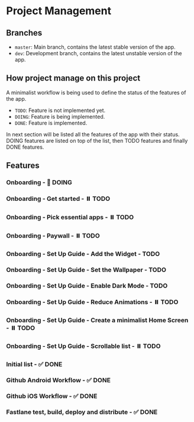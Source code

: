 # Project Management

## Branches

- `master`: Main branch, contains the latest stable version of the app.
- `dev`: Development branch, contains the latest unstable version of the app.

## How project manage on this project

A minimalist workflow is being used to define the status of the features of the app.

- `TODO`: Feature is not implemented yet.
- `DOING`: Feature is being implemented.
- `DONE`: Feature is implemented.

In next section will be listed all the features of the app with their status. DOING features are listed on top of the list, then TODO features and finally DONE features.

## Features

### Onboarding - 🔨 DOING

### Onboarding - Get started - ⏸️ TODO

### Onboarding - Pick essential apps - ⏸️ TODO

### Onboarding - Paywall - ⏸️ TODO

### Onboarding - Set Up Guide - Add the Widget - TODO

### Onboarding - Set Up Guide - Set the Wallpaper - TODO

### Onboarding - Set Up Guide - Enable Dark Mode - TODO

### Onboarding - Set Up Guide - Reduce Animations - ⏸️ TODO

### Onboarding - Set Up Guide - Create a minimalist Home Screen - ⏸️ TODO

### Onboarding - Set Up Guide - Scrollable list - ⏸️ TODO

### Initial list - ✅ DONE

### Github Android Workflow - ✅ DONE

### Github iOS Workflow - ✅ DONE

### Fastlane test, build, deploy and distribute - ✅ DONE